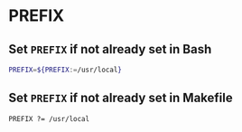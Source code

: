 # PREFIX

## Set `PREFIX` if not already set in Bash

```bash
PREFIX=${PREFIX:=/usr/local}
```

## Set `PREFIX` if not already set in Makefile

```make
PREFIX ?= /usr/local
```

